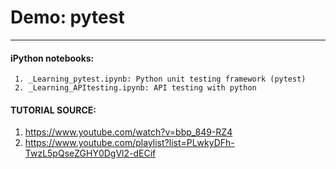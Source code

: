 # Demo: pytest

----

#### iPython notebooks:
     
     1. _Learning_pytest.ipynb: Python unit testing framework (pytest)
     2. _Learning_APItesting.ipynb: API testing with python 
      
 
 
 
 
 
 
#### TUTORIAL SOURCE: 

1. https://www.youtube.com/watch?v=bbp_849-RZ4
2. https://www.youtube.com/playlist?list=PLwkyDFh-TwzL5pQseZGHY0DgVl2-dECif
